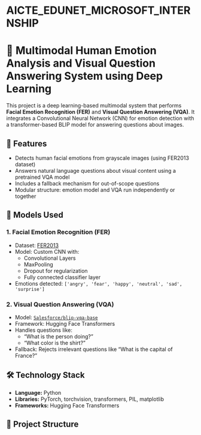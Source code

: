 # AICTE_EDUNET_MICROSOFT_INTERNSHIP
# 🎯 Multimodal Human Emotion Analysis and Visual Question Answering System using Deep Learning

This project is a deep learning-based multimodal system that performs **Facial Emotion Recognition (FER)** and **Visual Question Answering (VQA)**. It integrates a Convolutional Neural Network (CNN) for emotion detection with a transformer-based BLIP model for answering questions about images.

## 📌 Features

- Detects human facial emotions from grayscale images (using FER2013 dataset)
- Answers natural language questions about visual content using a pretrained VQA model
- Includes a fallback mechanism for out-of-scope questions
- Modular structure: emotion model and VQA run independently or together

## 🧠 Models Used

### 1. **Facial Emotion Recognition (FER)**
- Dataset: [FER2013](https://www.kaggle.com/datasets/msambare/fer2013)
- Model: Custom CNN with:
  - Convolutional Layers
  - MaxPooling
  - Dropout for regularization
  - Fully connected classifier layer
- Emotions detected: `['angry', 'fear', 'happy', 'neutral', 'sad', 'surprise']`

### 2. **Visual Question Answering (VQA)**
- Model: [`Salesforce/blip-vqa-base`](https://huggingface.co/Salesforce/blip-vqa-base)
- Framework: Hugging Face Transformers
- Handles questions like:
  - “What is the person doing?”
  - “What color is the shirt?”
- Fallback: Rejects irrelevant questions like “What is the capital of France?”

## 🛠️ Technology Stack

- **Language:** Python
- **Libraries:** PyTorch, torchvision, transformers, PIL, matplotlib
- **Frameworks:** Hugging Face Transformers



## 📁 Project Structure


